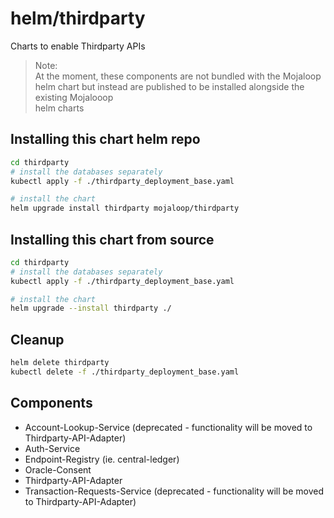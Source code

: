 # helm/thirdparty

Charts to enable Thirdparty APIs


> Note:  
> At the moment, these components are not bundled with the Mojaloop helm chart
> but instead are published to be installed alongside the existing Mojalooop  
> helm charts

## Installing this chart helm repo

```bash
cd thirdparty
# install the databases separately
kubectl apply -f ./thirdparty_deployment_base.yaml

# install the chart
helm upgrade install thirdparty mojaloop/thirdparty
```

## Installing this chart from source

```bash
cd thirdparty
# install the databases separately
kubectl apply -f ./thirdparty_deployment_base.yaml

# install the chart
helm upgrade --install thirdparty ./
```

## Cleanup

```bash
helm delete thirdparty
kubectl delete -f ./thirdparty_deployment_base.yaml
```

## Components

- Account-Lookup-Service (deprecated - functionality will be moved to Thirdparty-API-Adapter)
- Auth-Service
- Endpoint-Registry (ie. central-ledger)
- Oracle-Consent
- Thirdparty-API-Adapter
- Transaction-Requests-Service (deprecated - functionality will be moved to Thirdparty-API-Adapter)


<!-- TODO: Diagram -->